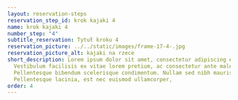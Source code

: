 ```yaml
---
layout: reservation-steps
reservation_step_id: krok kajaki 4
name: krok kajaki 4
number_step: "4"
subtitle_reservation: Tytuł kroku 4
reservation_picture: ../../static/images/frame-17-4-.jpg
reservation_picture_alt: kajaki na rzece
short_description: Lorem ipsum dolor sit amet, consectetur adipiscing elit.
  Vestibulum facilisis ex vitae lorem pretium, ac consectetur ante malesuada.
  Pellentesque bibendum scelerisque condimentum. Nullam sed nibh mauris.
  Pellentesque lacinia, est nec euismod ullamcorper,
order: 4
---
```

